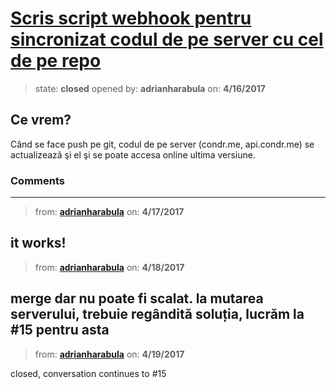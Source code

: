# [Scris script webhook pentru sincronizat codul de pe server cu cel de pe repo](https://github.com/adrianharabula/condr/issues/12)

> state: **closed** opened by: **adrianharabula** on: **4/16/2017**

## Ce vrem?
Când se face push pe git, codul de pe server (condr.me, api.condr.me) se actualizează şi el şi se poate accesa online ultima versiune.

### Comments

---
> from: [**adrianharabula**](https://github.com/adrianharabula/condr/issues/12#issuecomment-294474792) on: **4/17/2017**

it works!
---
> from: [**adrianharabula**](https://github.com/adrianharabula/condr/issues/12#issuecomment-294899808) on: **4/18/2017**

merge dar nu poate fi scalat. la mutarea serverului, trebuie regândită soluția, lucrăm la #15 pentru asta 
---
> from: [**adrianharabula**](https://github.com/adrianharabula/condr/issues/12#issuecomment-295146934) on: **4/19/2017**

closed, conversation continues to #15 
